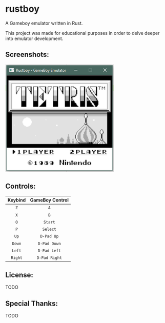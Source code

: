 # rustboy
A Gameboy emulator written in Rust. 

This project was made for educational purposes in order to delve deeper into emulator development.

## Screenshots:

![Tetris](https://github.com/charlieboggus/rustboy/blob/master/screenshots/tetris.png)

## Controls:

| Keybind | GameBoy Control |
|:-------:|:---------------:|
| `Z` | `A` |
| `X` | `B` |
| `O` | `Start` |
| `P` | `Select` |
| `Up` | `D-Pad Up` |
| `Down` | `D-Pad Down` |
| `Left` | `D-Pad Left` |
| `Right` | `D-Pad Right` |

## License:
TODO

## Special Thanks:
TODO